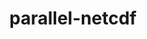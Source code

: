 ---
title: "parallel-netcdf"
layout: cache
categories: [package, develop-2024-03-24]
meta: {"versions": ["1.12.3"], "compilers": ["gcc@=11.1.0", "gcc@=11.4.0", "gcc@=7.3.1", "gcc@=9.4.0", "oneapi@=2024.0.0"], "oss": ["amzn2", "ubuntu20.04", "ubuntu22.04"], "platforms": ["linux"], "targets": ["aarch64", "neoverse_n1", "neoverse_v1", "neoverse_v2", "ppc64le", "x86_64_v3"], "stacks": ["aws-isc", "aws-isc-aarch64", "data-vis-sdk", "e4s", "e4s-neoverse-v2", "e4s-neoverse_v1", "e4s-oneapi", "e4s-power", "root"], "num_specs": 10, "num_specs_by_stack": {"aws-isc-aarch64": 2, "root": 10, "aws-isc": 1, "e4s-power": 1, "data-vis-sdk": 1, "e4s-neoverse_v1": 1, "e4s-neoverse-v2": 1, "e4s": 2, "e4s-oneapi": 1}}
spec_details: [{"hash": "gdl6tymlpjzbrhyh72x5mtqjc4wi66ps", "compiler": "gcc@=7.3.1", "versions": ["1.12.3"], "os": "amzn2", "platform": "linux", "target": "aarch64", "variants": ["build_system=autotools", "~burstbuffer", "+cxx", "+fortran", "+pic", "+shared"], "stacks": ["aws-isc-aarch64", "root"], "size": "-", "tarball": "https://binaries.spack.io/releases/develop-2024-03-24/build_cache/linux-amzn2-aarch64/gcc-7.3.1/parallel-netcdf-1.12.3/linux-amzn2-aarch64-gcc-7.3.1-parallel-netcdf-1.12.3-gdl6tymlpjzbrhyh72x5mtqjc4wi66ps.spack"}, {"hash": "gnhrmkvbntjf7ok57ypa4arsufu4poqv", "compiler": "gcc@=7.3.1", "versions": ["1.12.3"], "os": "amzn2", "platform": "linux", "target": "neoverse_n1", "variants": ["build_system=autotools", "~burstbuffer", "+cxx", "+fortran", "+pic", "+shared"], "stacks": ["aws-isc-aarch64", "root"], "size": "-", "tarball": "https://binaries.spack.io/releases/develop-2024-03-24/build_cache/linux-amzn2-neoverse_n1/gcc-7.3.1/parallel-netcdf-1.12.3/linux-amzn2-neoverse_n1-gcc-7.3.1-parallel-netcdf-1.12.3-gnhrmkvbntjf7ok57ypa4arsufu4poqv.spack"}, {"hash": "epuikaup5wn5tgt46ipsjqcmcofsvfhz", "compiler": "gcc@=7.3.1", "versions": ["1.12.3"], "os": "amzn2", "platform": "linux", "target": "x86_64_v3", "variants": ["build_system=autotools", "~burstbuffer", "+cxx", "+fortran", "+pic", "+shared"], "stacks": ["root", "aws-isc"], "size": "-", "tarball": "https://binaries.spack.io/releases/develop-2024-03-24/build_cache/linux-amzn2-x86_64_v3/gcc-7.3.1/parallel-netcdf-1.12.3/linux-amzn2-x86_64_v3-gcc-7.3.1-parallel-netcdf-1.12.3-epuikaup5wn5tgt46ipsjqcmcofsvfhz.spack"}, {"hash": "ir6btkfogcdxyavzouxn62iwajk5j2b2", "compiler": "gcc@=9.4.0", "versions": ["1.12.3"], "os": "ubuntu20.04", "platform": "linux", "target": "ppc64le", "variants": ["build_system=autotools", "~burstbuffer", "+cxx", "+fortran", "+pic", "+shared"], "stacks": ["e4s-power", "root"], "size": "-", "tarball": "https://binaries.spack.io/releases/develop-2024-03-24/build_cache/linux-ubuntu20.04-ppc64le/gcc-9.4.0/parallel-netcdf-1.12.3/linux-ubuntu20.04-ppc64le-gcc-9.4.0-parallel-netcdf-1.12.3-ir6btkfogcdxyavzouxn62iwajk5j2b2.spack"}, {"hash": "to2bs33673pnxrxepar325u26w3m7hvp", "compiler": "gcc@=11.1.0", "versions": ["1.12.3"], "os": "ubuntu20.04", "platform": "linux", "target": "x86_64_v3", "variants": ["build_system=autotools", "~burstbuffer", "+cxx", "+fortran", "+pic", "+shared"], "stacks": ["root", "data-vis-sdk"], "size": "-", "tarball": "https://binaries.spack.io/releases/develop-2024-03-24/build_cache/linux-ubuntu20.04-x86_64_v3/gcc-11.1.0/parallel-netcdf-1.12.3/linux-ubuntu20.04-x86_64_v3-gcc-11.1.0-parallel-netcdf-1.12.3-to2bs33673pnxrxepar325u26w3m7hvp.spack"}, {"hash": "dkcyonyvmxkop5qwrgrl4jpzk4sabmnq", "compiler": "gcc@=11.4.0", "versions": ["1.12.3"], "os": "ubuntu22.04", "platform": "linux", "target": "neoverse_v1", "variants": ["build_system=autotools", "~burstbuffer", "+cxx", "+fortran", "+pic", "+shared"], "stacks": ["e4s-neoverse_v1", "root"], "size": "-", "tarball": "https://binaries.spack.io/releases/develop-2024-03-24/build_cache/linux-ubuntu22.04-neoverse_v1/gcc-11.4.0/parallel-netcdf-1.12.3/linux-ubuntu22.04-neoverse_v1-gcc-11.4.0-parallel-netcdf-1.12.3-dkcyonyvmxkop5qwrgrl4jpzk4sabmnq.spack"}, {"hash": "coiqxgu4ccznij656r5ul5z2gbdh53dq", "compiler": "gcc@=11.4.0", "versions": ["1.12.3"], "os": "ubuntu22.04", "platform": "linux", "target": "neoverse_v2", "variants": ["build_system=autotools", "~burstbuffer", "+cxx", "+fortran", "+pic", "+shared"], "stacks": ["root", "e4s-neoverse-v2"], "size": "-", "tarball": "https://binaries.spack.io/releases/develop-2024-03-24/build_cache/linux-ubuntu22.04-neoverse_v2/gcc-11.4.0/parallel-netcdf-1.12.3/linux-ubuntu22.04-neoverse_v2-gcc-11.4.0-parallel-netcdf-1.12.3-coiqxgu4ccznij656r5ul5z2gbdh53dq.spack"}, {"hash": "lwdkwsyggknayqvrdcvet4jfonfuwrqh", "compiler": "gcc@=11.4.0", "versions": ["1.12.3"], "os": "ubuntu22.04", "platform": "linux", "target": "x86_64_v3", "variants": ["build_system=autotools", "~burstbuffer", "+cxx", "+fortran", "+pic", "+shared"], "stacks": ["root", "e4s"], "size": "-", "tarball": "https://binaries.spack.io/releases/develop-2024-03-24/build_cache/linux-ubuntu22.04-x86_64_v3/gcc-11.4.0/parallel-netcdf-1.12.3/linux-ubuntu22.04-x86_64_v3-gcc-11.4.0-parallel-netcdf-1.12.3-lwdkwsyggknayqvrdcvet4jfonfuwrqh.spack"}, {"hash": "p3rngb7vtsw6fwkrami4pzv3ry7sbz57", "compiler": "gcc@=11.4.0", "versions": ["1.12.3"], "os": "ubuntu22.04", "platform": "linux", "target": "x86_64_v3", "variants": ["build_system=autotools", "~burstbuffer", "+cxx", "+fortran", "+pic", "+shared"], "stacks": ["root", "e4s"], "size": "-", "tarball": "https://binaries.spack.io/releases/develop-2024-03-24/build_cache/linux-ubuntu22.04-x86_64_v3/gcc-11.4.0/parallel-netcdf-1.12.3/linux-ubuntu22.04-x86_64_v3-gcc-11.4.0-parallel-netcdf-1.12.3-p3rngb7vtsw6fwkrami4pzv3ry7sbz57.spack"}, {"hash": "6yjj5wr2lang5k65vq5jof3f6m7ge2ax", "compiler": "oneapi@=2024.0.0", "versions": ["1.12.3"], "os": "ubuntu22.04", "platform": "linux", "target": "x86_64_v3", "variants": ["build_system=autotools", "~burstbuffer", "+cxx", "+fortran", "+pic", "+shared"], "stacks": ["root", "e4s-oneapi"], "size": "-", "tarball": "https://binaries.spack.io/releases/develop-2024-03-24/build_cache/linux-ubuntu22.04-x86_64_v3/oneapi-2024.0.0/parallel-netcdf-1.12.3/linux-ubuntu22.04-x86_64_v3-oneapi-2024.0.0-parallel-netcdf-1.12.3-6yjj5wr2lang5k65vq5jof3f6m7ge2ax.spack"}]
---